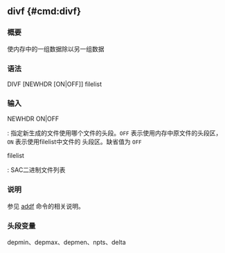 ## divf {#cmd:divf}

### 概要

使内存中的一组数据除以另一组数据

### 语法

DIVF \[NEWHDR \[ON|OFF\]\] filelist

### 输入

NEWHDR ON|OFF

:   指定新生成的文件使用哪个文件的头段。`OFF`
    表示使用内存中原文件的头段区，`ON` 表示使用filelist中文件的
    头段区。缺省值为 `OFF`

filelist

:   SAC二进制文件列表

### 说明

参见 [addf](/commands/addf.md) 命令的相关说明。

### 头段变量

depmin、depmax、depmen、npts、delta
